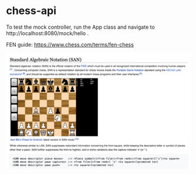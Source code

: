 # chess-api

To test the mock controller, run the App class and navigate to
http://localhost:8080/mock/hello . 

FEN guide: https://www.chess.com/terms/fen-chess

![Information about Standard Algebraic Notation for chess moves](./SAN-info.png "SAN Info")
